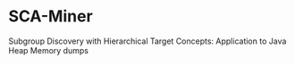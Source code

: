 # SCA-Miner
Subgroup Discovery with Hierarchical Target Concepts: Application to Java Heap Memory dumps
